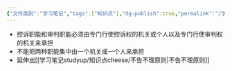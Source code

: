 ```yaml
---
{"文件类别":"学习笔记","tags":["知识点"],"dg-publish":true,"permalink":"/学习笔记studyup/知识点cheese/控审分离/","dgPassFrontmatter":true,"created":"2024-09-12T12:21:12.707+08:00","updated":"2024-09-12T12:23:01.693+08:00"}
---
```


- 控诉职能和审判职能必须由专门行使控诉权的机关或个人以及专门行使审判权的机关来承担
- 不能把两种职能集中由一个机关或一个人来承担
- 延伸出[[学习笔记studyup/知识点cheese/不告不理原则\|不告不理原则]]